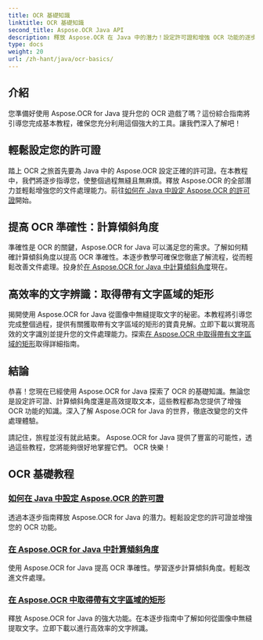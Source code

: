 ```yaml
---
title: OCR 基礎知識
linktitle: OCR 基礎知識
second_title: Aspose.OCR Java API
description: 釋放 Aspose.OCR 在 Java 中的潛力！設定許可證和增強 OCR 功能的逐步指南。計算傾斜角度並無縫提取文字。
type: docs
weight: 20
url: /zh-hant/java/ocr-basics/
---
```

## 介紹

您準備好使用 Aspose.OCR for Java 提升您的 OCR 遊戲了嗎？這份綜合指南將引導您完成基本教程，確保您充分利用這個強大的工具。讓我們深入了解吧！

## 輕鬆設定您的許可證

踏上 OCR 之旅首先要為 Java 中的 Aspose.OCR 設定正確的許可證。在本教程中，我們將逐步指導您，使整個過程無縫且無麻煩。釋放 Aspose.OCR 的全部潛力並輕鬆增強您的文件處理能力。前往[如何在 Java 中設定 Aspose.OCR 的許可證](./set-license/)開始。

## 提高 OCR 準確性：計算傾斜角度

準確性是 OCR 的關鍵，Aspose.OCR for Java 可以滿足您的需求。了解如何精確計算傾斜角度以提高 OCR 準確性。本逐步教學可確保您徹底了解流程，從而輕鬆改善文件處理。投身於[在 Aspose.OCR for Java 中計算傾斜角度](./calculate-skew-angle/)現在。

## 高效率的文字辨識：取得帶有文字區域的矩形

揭開使用 Aspose.OCR for Java 從圖像中無縫提取文字的秘密。本教程將引導您完成整個過程，提供有關獲取帶有文字區域的矩形的寶貴見解。立即下載以實現高效的文字識別並提升您的文件處理能力。探索[在 Aspose.OCR 中取得帶有文字區域的矩形](./get-rectangles-with-text-areas/)取得詳細指南。

## 結論

恭喜！您現在已經使用 Aspose.OCR for Java 探索了 OCR 的基礎知識。無論您是設定許可證、計算傾斜角度還是高效提取文本，這些教程都為您提供了增強 OCR 功能的知識。深入了解 Aspose.OCR for Java 的世界，徹底改變您的文件處理體驗。

請記住，旅程並沒有就此結束。 Aspose.OCR for Java 提供了豐富的可能性，透過這些教程，您將能夠很好地掌握它們。 OCR 快樂！
## OCR 基礎教程
### [如何在 Java 中設定 Aspose.OCR 的許可證](./set-license/)
透過本逐步指南釋放 Aspose.OCR for Java 的潛力。輕鬆設定您的許可證並增強您的 OCR 功能。
### [在 Aspose.OCR for Java 中計算傾斜角度](./calculate-skew-angle/)
使用 Aspose.OCR for Java 提高 OCR 準確性。學習逐步計算傾斜角度。輕鬆改進文件處理。
### [在 Aspose.OCR 中取得帶有文字區域的矩形](./get-rectangles-with-text-areas/)
釋放 Aspose.OCR for Java 的強大功能。在本逐步指南中了解如何從圖像中無縫提取文字。立即下載以進行高效率的文字辨識。